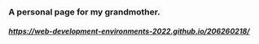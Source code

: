 

### A personal page for my grandmother.
##### https://web-development-environments-2022.github.io/206260218/


